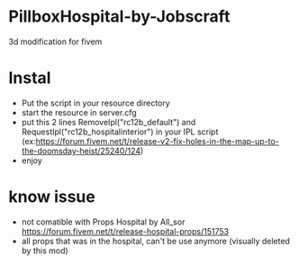 # PillboxHospital-by-Jobscraft
3d modification for fivem








# Instal

- Put the script in your resource directory
- start the resource in server.cfg
- put this 2 lines 		RemoveIpl("rc12b_default")
		and RequestIpl("rc12b_hospitalinterior")    in your IPL script      (ex:https://forum.fivem.net/t/release-v2-fix-holes-in-the-map-up-to-the-doomsday-heist/25240/124)
- enjoy


# know issue

- not comatible with Props Hospital by All_sor https://forum.fivem.net/t/release-hospital-props/151753
- all props that was in the hospital, can't be use anymore (visually deleted by this mod)
